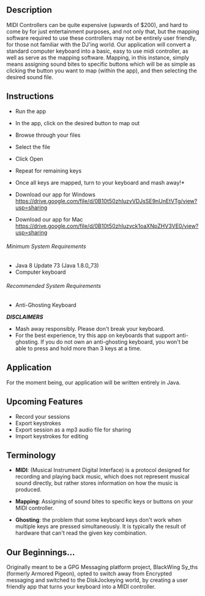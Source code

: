 

## Description
MIDI Controllers can be quite expensive (upwards of $200), and hard to come by for just entertainment purposes, and not only that, but the mapping software required to use these controllers may not be entirely user friendly, for those not familiar with the DJ'ing world.
Our application will convert a standard computer keyboard into a basic, easy to use midi controller, as well as serve as the mapping software. Mapping, in this instance, simply means assigning sound bites to specific buttons which will be as simple as clicking the button you want to map (within the app), and then selecting the desired sound file.


## Instructions
* Run the app
* In the app, click on the desired button to map out
* Browse through your files
* Select the file
* Click Open
* Repeat for remaining keys
* Once all keys are mapped, turn to your keyboard and mash away!*
* Download our app for Windows
https://drive.google.com/file/d/0B10t50zhIuzvVDJsSE9nUnEtVTg/view?usp=sharing

* Download our app for Mac
https://drive.google.com/file/d/0B10t50zhIuzvck1oaXNpZHV3VE0/view?usp=sharing

###### Minimum System Requirements
* Java 8 Update 73 (Java 1.8.0_73)
* Computer keyboard

###### Recommended System Requirements
* Anti-Ghosting Keyboard

**_DISCLAIMERS_**
* Mash away responsibly. Please don't break your keyboard.
* For the best experience, try this app on keyboards that support anti-ghosting. If you do not own an anti-ghosting keyboard, you won't be able to press and hold more than 3 keys at a time.


## Application
For the moment being, our application will be written entirely in Java.


## Upcoming Features
* Record your sessions
* Export keystrokes
* Export session as a mp3 audio file for sharing
* Import keystrokes for editing


## Terminology
* **MIDI**: (Musical Instrument Digital Interface) is a protocol designed for recording and playing back music, which does not represent musical sound directly, but rather stores information on how the music is produced.

* **Mapping**: Assigning of sound bites to specific keys or buttons on your MIDI controller.

* **Ghosting**: the problem that some keyboard keys don't work when multiple keys are pressed simultaneously. It is typically the result of hardware that can't read the given key combination.


## Our Beginnings...
Originally meant to be a GPG Messaging platform project, BlackWing Sy_ths (formerly Armored Pigeon), opted to switch away from Encrypted messaging and switched to the DiskJockeying world, by creating a user friendly app that turns your keyboard into a MIDI controller.
